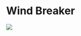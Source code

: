 # Wind Breaker

![](https://manhwaz.com/app/manga/uploads/covers/217de00eeb37b08ffa84852c82dfbaf4.jpg)
